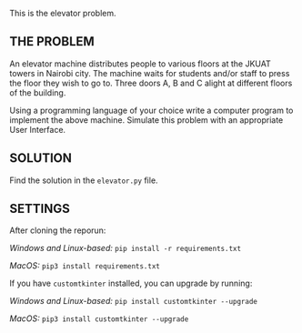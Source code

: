 This is the elevator problem.

## THE PROBLEM

An elevator machine distributes people to various floors at the JKUAT
towers in Nairobi city. The machine waits for students and/or staff to
press the floor they wish to go to. Three doors A, B and C alight at
different floors of the building.

Using a programming language of your choice write a computer
program to implement the above machine. Simulate this problem with
an appropriate User Interface.

## SOLUTION
Find the solution in the `elevator.py` file.

## SETTINGS
After cloning the reporun:

*Windows and Linux-based:* `pip install -r requirements.txt`

*MacOS:* `pip3 install requirements.txt`

If you have `customtkinter` installed, you can upgrade by running:

*Windows and Linux-based:* `pip install customtkinter --upgrade`

*MacOS:* `pip3 install customtkinter --upgrade`
